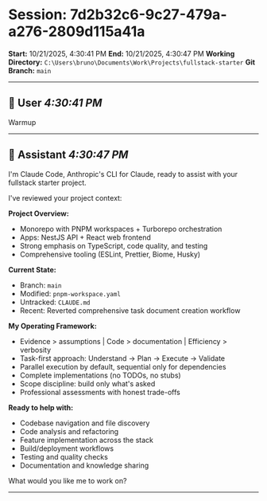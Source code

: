 # Session: 7d2b32c6-9c27-479a-a276-2809d115a41a

**Start:** 10/21/2025, 4:30:41 PM
**End:** 10/21/2025, 4:30:47 PM
**Working Directory:** `C:\Users\bruno\Documents\Work\Projects\fullstack-starter`
**Git Branch:** `main`

---

## 👤 User _4:30:41 PM_

Warmup

---

## 🤖 Assistant _4:30:47 PM_

I'm Claude Code, Anthropic's CLI for Claude, ready to assist with your fullstack starter project.

I've reviewed your project context:

**Project Overview:**
- Monorepo with PNPM workspaces + Turborepo orchestration
- Apps: NestJS API + React web frontend
- Strong emphasis on TypeScript, code quality, and testing
- Comprehensive tooling (ESLint, Prettier, Biome, Husky)

**Current State:**
- Branch: `main`
- Modified: `pnpm-workspace.yaml`
- Untracked: `CLAUDE.md`
- Recent: Reverted comprehensive task document creation workflow

**My Operating Framework:**
- Evidence > assumptions | Code > documentation | Efficiency > verbosity
- Task-first approach: Understand → Plan → Execute → Validate
- Parallel execution by default, sequential only for dependencies
- Complete implementations (no TODOs, no stubs)
- Scope discipline: build only what's asked
- Professional assessments with honest trade-offs

**Ready to help with:**
- Codebase navigation and file discovery
- Code analysis and refactoring
- Feature implementation across the stack
- Build/deployment workflows
- Testing and quality checks
- Documentation and knowledge sharing

What would you like me to work on?

---

